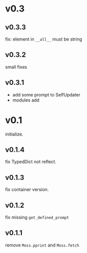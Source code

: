 # v0.3

## v0.3.3

fix: element in `__all__` must be string

## v0.3.2

small fixes

## v0.3.1 

* add some prompt to SelfUpdater
* modules add 

# v0.1

initialize.

## v0.1.4

fix TypedDict not reflect.

## v0.1.3

fix container version.

## v0.1.2 

fix missing `get_defined_prompt`

## v0.1.1 

remove `Moss.pprint` and `Moss.fetch`